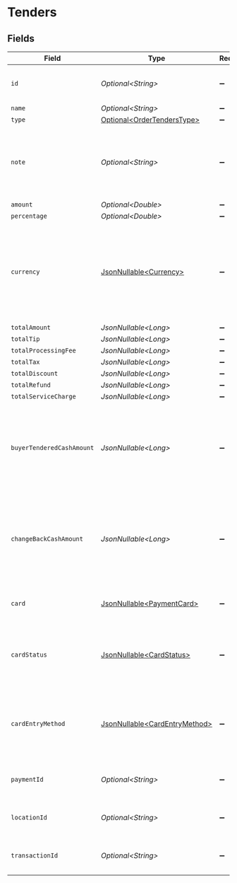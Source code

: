 # Tenders


## Fields

| Field                                                                                                                              | Type                                                                                                                               | Required                                                                                                                           | Description                                                                                                                        | Example                                                                                                                            |
| ---------------------------------------------------------------------------------------------------------------------------------- | ---------------------------------------------------------------------------------------------------------------------------------- | ---------------------------------------------------------------------------------------------------------------------------------- | ---------------------------------------------------------------------------------------------------------------------------------- | ---------------------------------------------------------------------------------------------------------------------------------- |
| `id`                                                                                                                               | *Optional\<String>*                                                                                                                | :heavy_minus_sign:                                                                                                                 | A unique identifier for an object.                                                                                                 | 12345                                                                                                                              |
| `name`                                                                                                                             | *Optional\<String>*                                                                                                                | :heavy_minus_sign:                                                                                                                 | N/A                                                                                                                                | 10% off                                                                                                                            |
| `type`                                                                                                                             | [Optional\<OrderTendersType>](../../models/components/OrderTendersType.md)                                                         | :heavy_minus_sign:                                                                                                                 | N/A                                                                                                                                | cash                                                                                                                               |
| `note`                                                                                                                             | *Optional\<String>*                                                                                                                | :heavy_minus_sign:                                                                                                                 | N/A                                                                                                                                | An optional note associated with the tender at the time of payment.                                                                |
| `amount`                                                                                                                           | *Optional\<Double>*                                                                                                                | :heavy_minus_sign:                                                                                                                 | N/A                                                                                                                                | 27500                                                                                                                              |
| `percentage`                                                                                                                       | *Optional\<Double>*                                                                                                                | :heavy_minus_sign:                                                                                                                 | N/A                                                                                                                                | 10                                                                                                                                 |
| `currency`                                                                                                                         | [JsonNullable\<Currency>](../../models/components/Currency.md)                                                                     | :heavy_minus_sign:                                                                                                                 | Indicates the associated currency for an amount of money. Values correspond to [ISO 4217](https://en.wikipedia.org/wiki/ISO_4217). | USD                                                                                                                                |
| `totalAmount`                                                                                                                      | *JsonNullable\<Long>*                                                                                                              | :heavy_minus_sign:                                                                                                                 | N/A                                                                                                                                | 275                                                                                                                                |
| `totalTip`                                                                                                                         | *JsonNullable\<Long>*                                                                                                              | :heavy_minus_sign:                                                                                                                 | N/A                                                                                                                                | 7                                                                                                                                  |
| `totalProcessingFee`                                                                                                               | *JsonNullable\<Long>*                                                                                                              | :heavy_minus_sign:                                                                                                                 | N/A                                                                                                                                | 0                                                                                                                                  |
| `totalTax`                                                                                                                         | *JsonNullable\<Long>*                                                                                                              | :heavy_minus_sign:                                                                                                                 | N/A                                                                                                                                | 2.75                                                                                                                               |
| `totalDiscount`                                                                                                                    | *JsonNullable\<Long>*                                                                                                              | :heavy_minus_sign:                                                                                                                 | N/A                                                                                                                                | 3                                                                                                                                  |
| `totalRefund`                                                                                                                      | *JsonNullable\<Long>*                                                                                                              | :heavy_minus_sign:                                                                                                                 | N/A                                                                                                                                | 0                                                                                                                                  |
| `totalServiceCharge`                                                                                                               | *JsonNullable\<Long>*                                                                                                              | :heavy_minus_sign:                                                                                                                 | N/A                                                                                                                                | 0                                                                                                                                  |
| `buyerTenderedCashAmount`                                                                                                          | *JsonNullable\<Long>*                                                                                                              | :heavy_minus_sign:                                                                                                                 | The amount (in cents) of cash tendered by the buyer. Only applicable when the tender type is cash.                                 | 27500                                                                                                                              |
| `changeBackCashAmount`                                                                                                             | *JsonNullable\<Long>*                                                                                                              | :heavy_minus_sign:                                                                                                                 | The amount (in cents) of cash returned to the buyer. Only applicable when the tender type is cash.                                 | 27500                                                                                                                              |
| `card`                                                                                                                             | [JsonNullable\<PaymentCard>](../../models/components/PaymentCard.md)                                                               | :heavy_minus_sign:                                                                                                                 | A card's non-confidential details.                                                                                                 |                                                                                                                                    |
| `cardStatus`                                                                                                                       | [JsonNullable\<CardStatus>](../../models/components/CardStatus.md)                                                                 | :heavy_minus_sign:                                                                                                                 | The status of the card. Only applicable when the tender type is card.                                                              | authorized                                                                                                                         |
| `cardEntryMethod`                                                                                                                  | [JsonNullable\<CardEntryMethod>](../../models/components/CardEntryMethod.md)                                                       | :heavy_minus_sign:                                                                                                                 | The entry method of the card. Only applicable when the tender type is card.                                                        | swiped                                                                                                                             |
| `paymentId`                                                                                                                        | *Optional\<String>*                                                                                                                | :heavy_minus_sign:                                                                                                                 | A unique identifier for an object.                                                                                                 | 12345                                                                                                                              |
| `locationId`                                                                                                                       | *Optional\<String>*                                                                                                                | :heavy_minus_sign:                                                                                                                 | A unique identifier for an object.                                                                                                 | 12345                                                                                                                              |
| `transactionId`                                                                                                                    | *Optional\<String>*                                                                                                                | :heavy_minus_sign:                                                                                                                 | A unique identifier for an object.                                                                                                 | 12345                                                                                                                              |